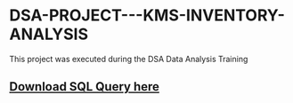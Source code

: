 # DSA-PROJECT---KMS-INVENTORY-ANALYSIS
This project was executed during the DSA Data Analysis Training


## [Download SQL Query here](https://1drv.ms/u/c/d5bcb49ac4662299/Efv0dDEu3oNHlLU0fE1RfeEBlf8Cwpc184nIr7pZ8VFZng?e=7zEZKz) 
